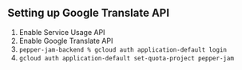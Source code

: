 ## Setting up Google Translate API
1. Enable Service Usage API
2. Enable Google Translate API
3. `pepper-jam-backend % gcloud auth application-default login`
4. `gcloud auth application-default set-quota-project pepper-jam`